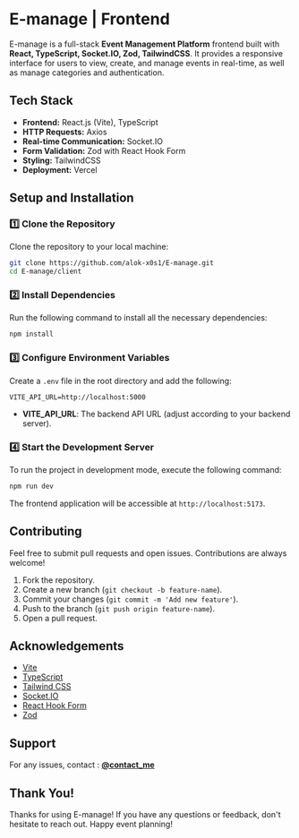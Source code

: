 # E-manage | Frontend

E-manage is a full-stack **Event Management Platform** frontend built with **React, TypeScript, Socket.IO, Zod, TailwindCSS**. It provides a responsive interface for users to view, create, and manage events in real-time, as well as manage categories and authentication.

## Tech Stack

-   **Frontend:** React.js (Vite), TypeScript
-   **HTTP Requests:** Axios
-   **Real-time Communication:** Socket.IO
-   **Form Validation:** Zod with React Hook Form
-   **Styling:** TailwindCSS
-   **Deployment:** Vercel

## Setup and Installation

### **1️⃣ Clone the Repository**

Clone the repository to your local machine:

```bash
git clone https://github.com/alok-x0s1/E-manage.git
cd E-manage/client
```

### **2️⃣ Install Dependencies**

Run the following command to install all the necessary dependencies:

```bash
npm install
```

### **3️⃣ Configure Environment Variables**

Create a `.env` file in the root directory and add the following:

```env
VITE_API_URL=http://localhost:5000
```

-   **VITE_API_URL**: The backend API URL (adjust according to your backend server).

### **4️⃣ Start the Development Server**

To run the project in development mode, execute the following command:

```bash
npm run dev
```

The frontend application will be accessible at `http://localhost:5173`.

## Contributing

Feel free to submit pull requests and open issues. Contributions are always welcome!

1. Fork the repository.
2. Create a new branch (`git checkout -b feature-name`).
3. Commit your changes (`git commit -m 'Add new feature'`).
4. Push to the branch (`git push origin feature-name`).
5. Open a pull request.

## Acknowledgements

-   [Vite](https://vitejs.dev/)
-   [TypeScript](https://www.typescriptlang.org/)
-   [Tailwind CSS](https://tailwindcss.com/)
-   [Socket.IO](https://socket.io/)
-   [React Hook Form](https://react-hook-form.com/)
-   [Zod](https://zod.dev/)

## Support

For any issues, contact : **[@contact_me](https://instagram.com/mr_x0s1)**

## Thank You!

Thanks for using E-manage! If you have any questions or feedback, don't hesitate to reach out. Happy event planning!
